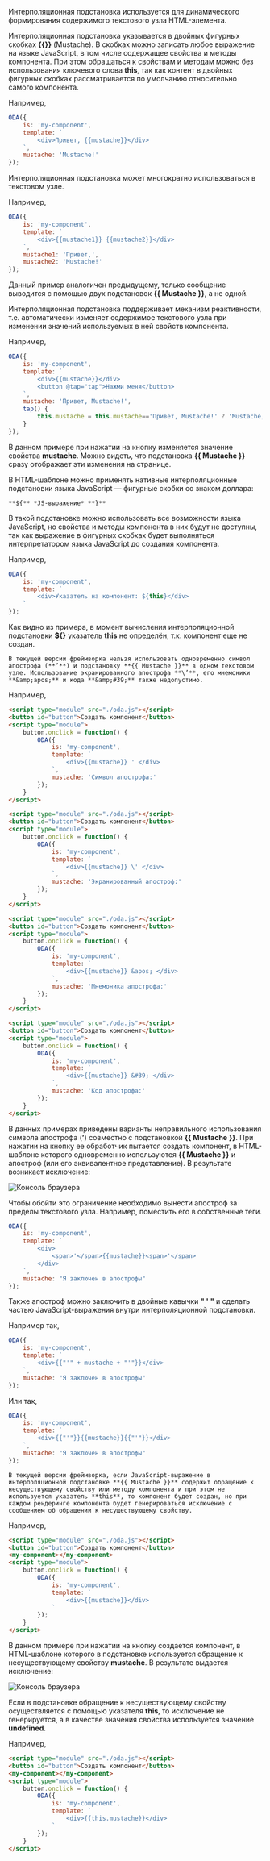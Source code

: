 ﻿Интерполяционная подстановка используется для динамического формирования содержимого текстового узла HTML-элемента.

Интерполяционная подстановка указывается в двойных фигурных скобках **{{}}** (Mustache). В скобках можно записать любое выражение на языке JavaScript, в том числе содержащее свойства и методы компонента. При этом обращаться к свойствам и методам можно без использования ключевого слова **this**, так как контент в двойных фигурных скобках рассматривается по умолчанию относительно самого компонента.

Например,

```javascript _run_edit_[my-component.js]
ODA({
    is: 'my-component',
    template: `
        <div>Привет, {{mustache}}</div>
    `,
    mustache: 'Mustache!'
});
```

Интерполяционная подстановка может многократно использоваться в текстовом узле.

Например,

```javascript _run_edit_[my-component.js]
ODA({
    is: 'my-component',
    template: `
        <div>{{mustache1}} {{mustache2}}</div>
    `,
    mustache1: 'Привет,',
    mustache2: 'Mustache!'
});
```

Данный пример аналогичен предыдущему, только сообщение выводится с помощью двух подстановок **{{ Mustache }}**, а не одной.

Интерполяционная подстановка поддерживает механизм реактивности, т.е. автоматически изменяет содержимое текстового узла при изменении значений используемых в ней свойств компонента.

Например,

```javascript _run_edit_[my-component.js]
ODA({
    is: 'my-component',
    template: `
        <div>{{mustache}}</div>
        <button @tap="tap">Нажми меня</button>
    `,
    mustache: 'Привет, Mustache!',
    tap() {
        this.mustache = this.mustache=='Привет, Mustache!' ? 'Mustache, привет!': 'Привет, Mustache!';
    }
});
```

В данном примере при нажатии на кнопку изменяется значение свойства **mustache**. Можно видеть, что подстановка **{{ Mustache }}** сразу отображает эти изменения на странице.

В HTML-шаблоне можно применять нативные интерполяционные подстановки языка JavaScript — фигурные скобки со знаком доллара:

```text hideGutter_md
**${** *JS-выражение* **}**
```

В такой подстановке можно использовать все возможности языка JavaScript, но свойства и методы компонента в них будут не доступны, так как выражение в фигурных скобках будет выполняться интерпретатором языка JavaScript до создания компонента.

Например,

```javascript _run_edit_error_[my-component.js]
ODA({
    is: 'my-component',
    template: `
        <div>Указатель на компонент: ${this}</div>
    `
});
```

Как видно из примера, в момент вычисления интерполяционной подстановки **${}** указатель **this** не определён, т.к. компонент еще не создан.

```warning_md
В текущей версии фреймворка нельзя использовать одновременно символ апострофа (**’**) и подстановку **{{ Mustache }}** в одном текстовом узле. Использование экранированного апострофа **\’**, его мнемоники **&amp;apos;** и кода **&amp;#39;** также недопустимо.
```

Например,

```html run_edit_error_h=30_
<script type="module" src="./oda.js"></script>
<button id="button">Создать компонент</button>
<script type="module">
    button.onclick = function() {
        ODA({
            is: 'my-component',
            template: `
                <div>{{mustache}} ' </div>
            `,
            mustache: 'Символ апострофа:'
        });
    }
</script>
```

```html run_edit_error_h=30_
<script type="module" src="./oda.js"></script>
<button id="button">Создать компонент</button>
<script type="module">
    button.onclick = function() {
        ODA({
            is: 'my-component',
            template: `
                <div>{{mustache}} \' </div>
            `,
            mustache: 'Экранированный апостроф:'
        });
    }
</script>
```

```html run_edit_error_h=30_
<script type="module" src="./oda.js"></script>
<button id="button">Создать компонент</button>
<script type="module">
    button.onclick = function() {
        ODA({
            is: 'my-component',
            template: `
                <div>{{mustache}} &apos; </div>
            `,
            mustache: 'Мнемоника апострофа:'
        });
    }
</script>
```

```html run_edit_error_h=30_
<script type="module" src="./oda.js"></script>
<button id="button">Создать компонент</button>
<script type="module">
    button.onclick = function() {
        ODA({
            is: 'my-component',
            template: `
                <div>{{mustache}} &#39; </div>
            `,
            mustache: 'Код апострофа:'
        });
    }
</script>
```

В данных примерах приведены варианты неправильного использования символа апострофа (**’**) совместно с подстановкой **{{ Mustache }}**. При нажатии на кнопку ее обработчик пытается создать компонент, в HTML-шаблоне которого одновременно используются **{{ Mustache }}** и апостроф (или его эквивалентное представление). В результате возникает исключение:

![Консоль браузера](learn/_help/ru/_images/structure-template-jsx-{{}}-1.png "Консоль браузера")

Чтобы обойти это ограничение необходимо вынести апостроф за пределы текстового узла. Например, поместить его в собственные теги.

```javascript _run_edit_[my-component.js]
ODA({
    is: 'my-component',
    template: `
        <div>
            <span>'</span>{{mustache}}<span>'</span>
        </div>
    `,
    mustache: "Я заключен в апострофы"
});
```

Также апостроф можно заключить в двойные кавычки **" ' "** и сделать частью JavaScript-выражения внутри интерполяционной подстановки.

Например так,

```javascript _run_edit_[my-component.js]
ODA({
    is: 'my-component',
    template: `
        <div>{{"'" + mustache + "'"}}</div>
    `,
    mustache: "Я заключен в апострофы"
});
```

Или так,

```javascript _run_edit_[my-component.js]
ODA({
    is: 'my-component',
    template: `
        <div>{{"'"}}{{mustache}}{{"'"}}</div>
    `,
    mustache: "Я заключен в апострофы"
});
```

```warning_md
В текущей версии фреймворка, если JavaScript-выражение в интерполяционной подстановке **{{ Mustache }}** содержит обращение к несуществующему свойству или методу компонента и при этом не используется указатель **this**, то компонент будет создан, но при каждом рендеринге компонента будет генерироваться исключение с сообщением об обращении к несуществующему свойству.
```

Например,

```html run_edit_error_h=30_
<script type="module" src="./oda.js"></script>
<button id="button">Создать компонент</button>
<my-component></my-component>
<script type="module">
    button.onclick = function() {
        ODA({
            is: 'my-component',
            template: `
                <div>{{mustache}}</div>
            `
        });
    }
</script>
```

В данном примере при нажатии на кнопку создается компонент, в HTML-шаблоне которого в подстановке используется обращение к несуществующему свойству **mustache**. В результате выдается исключение:

![Консоль браузера](learn/_help/ru/_images/structure-template-jsx-{{}}-2.png "Консоль браузера")

Если в подстановке обращение к несуществующему свойству осуществляется с помощью указателя **this**, то исключение не генерируется, а в качестве значения свойства используется значение **undefined**.

Например,

```html run_edit_error_h=50_
<script type="module" src="./oda.js"></script>
<button id="button">Создать компонент</button>
<my-component></my-component>
<script type="module">
    button.onclick = function() {
        ODA({
            is: 'my-component',
            template: `
                <div>{{this.mustache}}</div>
            `
        });
    }
</script>
```




